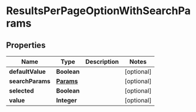 
# ResultsPerPageOptionWithSearchParams

## Properties
Name | Type | Description | Notes
------------ | ------------- | ------------- | -------------
**defaultValue** | **Boolean** |  |  [optional]
**searchParams** | [**Params**](Params.md) |  |  [optional]
**selected** | **Boolean** |  |  [optional]
**value** | **Integer** |  |  [optional]



